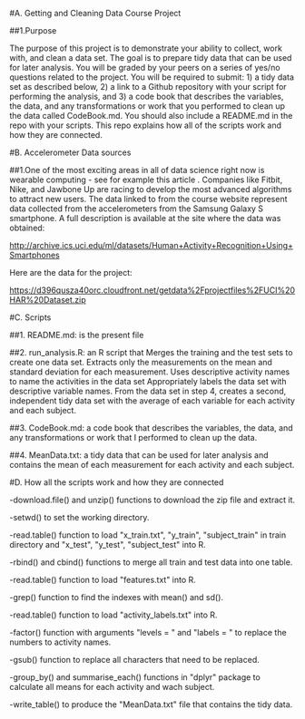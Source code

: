 #A. Getting and Cleaning Data Course Project

##1.Purpose

The purpose of this project is to demonstrate your ability to collect, work with, and clean a data set. The goal is to prepare tidy data that can be used for later analysis. You will be graded by your peers on a series of yes/no questions related to the project. You will be required to submit: 1) a tidy data set as described below, 2) a link to a Github repository with your script for performing the analysis, and 3) a code book that describes the variables, the data, and any transformations or work that you performed to clean up the data called CodeBook.md. You should also include a README.md in the repo with your scripts. This repo explains how all of the scripts work and how they are connected.

#B. Accelerometer Data sources

##1.One of the most exciting areas in all of data science right now is wearable computing - see for example this article . Companies like Fitbit, Nike, and Jawbone Up are racing to develop the most advanced algorithms to attract new users. The data linked to from the course website represent data collected from the accelerometers from the Samsung Galaxy S smartphone. A full description is available at the site where the data was obtained:

http://archive.ics.uci.edu/ml/datasets/Human+Activity+Recognition+Using+Smartphones

Here are the data for the project:

https://d396qusza40orc.cloudfront.net/getdata%2Fprojectfiles%2FUCI%20HAR%20Dataset.zip


#C. Scripts

##1. README.md: is the present file

##2. run_analysis.R: an R script  that Merges the training and the test sets to create one data set.
Extracts only the measurements on the mean and standard deviation for each measurement.
Uses descriptive activity names to name the activities in the data set
Appropriately labels the data set with descriptive variable names.
From the data set in step 4, creates a second, independent tidy data set with the average of each variable for each activity and each subject.

##3. CodeBook.md: a code book that describes the variables, the data, and any transformations or work that I performed to clean up the data.

##4. MeanData.txt: a tidy data that can be used for later analysis and contains the mean of each measurement for each activity and each subject.

#D. How all the scripts work and how they are connected

-download.file() and unzip() functions to download the zip file and extract it. 

-setwd() to set the working directory.

-read.table() function to load "x_train.txt", "y_train", "subject_train" in train directory and "x_test", "y_test", "subject_test" into R.

-rbind() and cbind() functions to merge all train and test data into one table.

-read.table()  function to load "features.txt" into R.

-grep() function to find the indexes with mean() and sd().

-read.table() function to load "activity_labels.txt" into R.

-factor() function with arguments "levels = " and "labels = " to replace the numbers to activity names.

-gsub() function to replace all characters that need to be replaced.

-group_by() and summarise_each() functions in "dplyr" package to calculate all means for each activity and wach subject.

-write_table() to produce the "MeanData.txt" file that contains the tidy data.